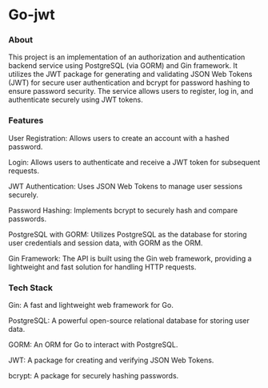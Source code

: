 # Go-jwt

### About
This project is an implementation of an authorization and authentication backend service using PostgreSQL (via GORM) and Gin framework. It utilizes the JWT package for generating and validating JSON Web Tokens (JWT) for secure user authentication and bcrypt for password hashing to ensure password security. The service allows users to register, log in, and authenticate securely using JWT tokens.

### Features

User Registration: Allows users to create an account with a hashed password.

Login: Allows users to authenticate and receive a JWT token for subsequent requests.

JWT Authentication: Uses JSON Web Tokens to manage user sessions securely.

Password Hashing: Implements bcrypt to securely hash and compare passwords.

PostgreSQL with GORM: Utilizes PostgreSQL as the database for storing user credentials and session data, with GORM as the ORM.

Gin Framework: The API is built using the Gin web framework, providing a lightweight and fast solution for handling HTTP requests.

### Tech Stack

Gin: A fast and lightweight web framework for Go.

PostgreSQL: A powerful open-source relational database for storing user data.

GORM: An ORM for Go to interact with PostgreSQL.

JWT: A package for creating and verifying JSON Web Tokens.

bcrypt: A package for securely hashing passwords.
